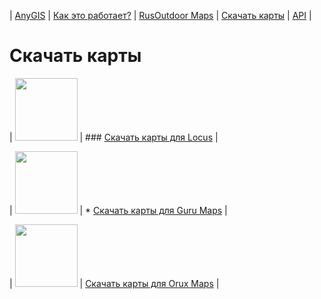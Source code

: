| [AnyGIS][01] | [Как это работает?][02] | [RusOutdoor Maps][03] | [Скачать карты][04] | [API][05] |


[01]: https://nnngrach.github.io/AnyGIS_maps/index
[02]: https://nnngrach.github.io/AnyGIS_maps/Web/Html/Description
[03]: https://nnngrach.github.io/AnyGIS_maps/Web/Html/RusOutdoor
[04]: https://nnngrach.github.io/AnyGIS_maps/Web/Html/DownloadPage
[05]: https://nnngrach.github.io/AnyGIS_maps/Web/Html/Api
[07]: https://nnngrach.github.io/AnyGIS_maps/Web/Html/Vektor_and_raster




# Скачать карты


| <img src="https://nnngrach.github.io/AnyGIS_maps/Web/Img/icon_locus.png" width="100"/> | ### [Скачать карты для Locus][11] |

| <img src="https://nnngrach.github.io/AnyGIS_maps/Web/Img/icon_guru.png" width="100"/> |  * [Скачать карты для Guru Maps][12] |

| <img src="https://nnngrach.github.io/AnyGIS_maps/Web/Img/icon_orux.png" width="100"/> | [Скачать карты для Orux Maps][13] |


[11]: https://nnngrach.github.io/AnyGIS_maps/Web/Html/Locus
[12]: https://nnngrach.github.io/AnyGIS_maps/Web/Html/Galileo
[13]: https://nnngrach.github.io/AnyGIS_maps/Web/Html/Orux
[14]: https://nnngrach.github.io/AnyGIS_maps/Web/Html/Osmand



